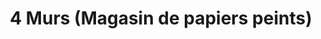 ---
title: "4 Murs (Magasin de papiers peints)"
url: /bruay-la-buissiere/4-murs-magasin-de-papiers-peints/
shop: décoration intérieure
---